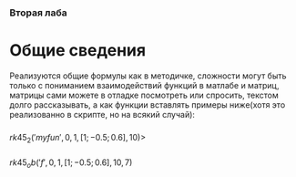 ### Вторая лаба
# Общие сведения
Реализуются общие формулы как в методичке, сложности могут быть только с пониманием взаимодействий функций в матлабе и матриц, матрицы сами можете в отладке посмотреть или спросить, текстом долго рассказывать, а как функции вставлять примеры ниже(хотя это реализованно в скрипте, но на всякий случай):
###
$rk45_2('myfun',0,1,[1;-0.5;0.6],10)>$
###
$rk45_ob('f',0,1,[1;-0.5;0.6],10,7)$
